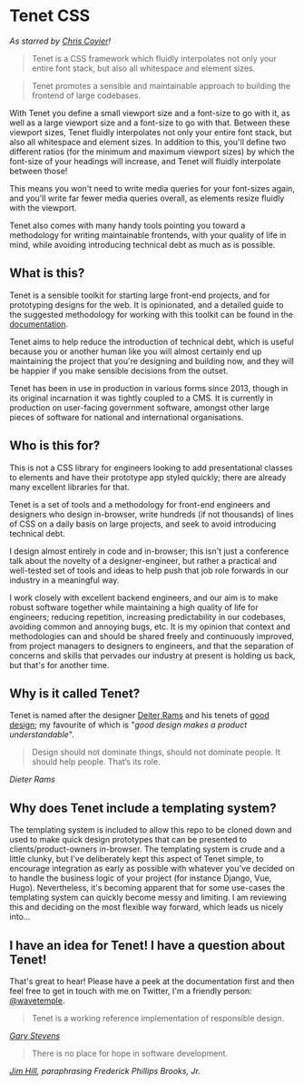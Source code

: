 # Tenet CSS
_As starred by [Chris Coyier](https://github.com/chriscoyier)!_

> Tenet is a CSS framework which fluidly interpolates not only your entire font stack, but also all whitespace and element sizes.

> Tenet promotes a sensible and maintainable approach to building the frontend of large codebases.

With Tenet you define a small viewport size and a font-size to go with it, as well as a large viewport size and a font-size to go with that. Between these viewport sizes, Tenet fluidly interpolates not only your entire font stack, but also all whitespace and element sizes. In addition to this, you'll define two different ratios (for the minimum and maximum viewport sizes) by which the font-size of your headings will increase, and Tenet will fluidly interpolate between those!

This means you won't need to write media queries for your font-sizes again, and you'll write far fewer media queries overall, as elements resize fluidly with the viewport.

Tenet also comes with many handy tools pointing you toward a methodology for writing maintainable frontends, with your quality of life in mind, while avoiding introducing technical debt as much as is possible.

## What is this?
Tenet is a sensible toolkit for starting large front-end projects, and for prototyping designs for the web. It is opinionated, and a detailed guide to the suggested methodology for working with this toolkit can be found in the [documentation](https://github.com/trubblebruin/tenet/wiki).

Tenet aims to help reduce the introduction of technical debt, which is useful because you or another human like you will almost certainly end up maintaining the project that you're designing and building now, and they will be happier if you make sensible decisions from the outset.

Tenet has been in use in production in various forms since 2013, though in its original incarnation it was tightly coupled to a CMS. It is currently in production on user-facing government software, amongst other large pieces of software for national and international organisations.

## Who is this for?
This is not a CSS library for engineers looking to add presentational classes to elements and have their prototype app styled quickly; there are already many excellent libraries for that.

Tenet is a set of tools and a methodology for front-end engineers and designers who design in-browser, write hundreds (if not thousands) of lines of CSS on a daily basis on large projects, and seek to avoid introducing technical debt.

I design almost entirely in code and in-browser; this isn't just a conference talk about the novelty of a designer-engineer, but rather a practical and well-tested set of tools and ideas to help push that job role forwards in our industry in a meaningful way.

I work closely with excellent backend engineers, and our aim is to make robust software together while maintaining a high quality of life for engineers; reducing repetition, increasing predictability in our codebases, avoiding common and annoying bugs, etc. It is my opinion that context and methodologies can and should be shared freely and continuously improved, from project managers to designers to engineers, and that the separation of concerns and skills that pervades our industry at present is holding us back, but that's for another time.

## Why is it called Tenet?
Tenet is named after the designer [Deiter Rams](https://en.wikipedia.org/wiki/Dieter_Rams) and his tenets of [good design](https://www.vitsoe.com/eu/about/good-design); my favourite of which is "_good design makes a product understandable_".

> Design should not dominate things, should not dominate people. It should help people. That’s its role.

_Dieter Rams_

## Why does Tenet include a templating system?
The templating system is included to allow this repo to be cloned down and used to make quick design prototypes that can be presented to clients/product-owners in-browser. The templating system is crude and a little clunky, but I've deliberately kept this aspect of Tenet simple, to encourage integration as early as possible with whatever you've decided on to handle the business logic of your project (for instance Django, Vue, Hugo). Nevertheless, it's becoming apparent that for some use-cases the templating system can quickly become messy and limiting. I am reviewing this and deciding on the most flexible way forward, which leads us nicely into...

## I have an idea for Tenet! I have a question about Tenet!
That's great to hear! Please have a peek at the documentation first and then feel free to get in touch with me on Twitter, I'm a friendly person: [@wavetemple](https://twitter.com/wavetemple).

> Tenet is a working reference implementation of responsible design.

_[Gary Stevens](https://uncommoncorrelation.co.uk)_

> There is no place for hope in software development.

_[Jim Hill](https://dammitjim.co.uk), paraphrasing Frederick Phillips Brooks, Jr._
